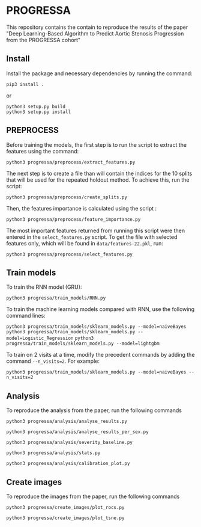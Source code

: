 # PROGRESSA

This repository contains the contain to reproduce the results of the paper 
"Deep Learning-Based Algorithm to Predict Aortic Stenosis Progression from the PROGRESSA cohort"

## Install

Install the package and necessary dependencies by running the 
command: 

`pip3 install .` 

or

`python3 setup.py build` <br/>
`python3 setup.py install`

## PREPROCESS

Before training the models, the first step is to run the script to extract the features using the command:

`python3 progressa/preprocess/extract_features.py`

The next step is to create a file than will contain the indices for 
the 10 splits that will be used for the repeated holdout method. To achieve this,
run the script:

`python3 progressa/preprocess/create_splits.py`

Then, the features importance is calculated using the script :

`python3 progressa/preprocess/feature_importance.py`

The most important features returned from running this script were then entered in 
the `select_features.py` script. To get the file with selected features only, which 
will be found in `data/features-22.pkl`, run:

`python3 progressa/preprocess/select_features.py`

## Train models

To train the RNN model (GRU):

`python3 progressa/train_models/RNN.py`

To train the machine learning models compared with RNN, use the following command lines:

`python3 progressa/train_models/sklearn_models.py --model=naiveBayes`
`python3 progressa/train_models/sklearn_models.py --model=Logistic_Regression`
`python3 progressa/train_models/sklearn_models.py --model=lightgbm`

To train on 2 visits at a time, modify the precedent commands by adding the command `--n_visits=2`.
For example:

`python3 progressa/train_models/sklearn_models.py --model=naiveBayes --n_visits=2`

## Analysis

To reproduce the analysis from the paper, run the following commands

`python3 progressa/analysis/analyse_results.py`

`python3 progressa/analysis/analyse_results_per_sex.py`

`python3 progressa/analysis/severity_baseline.py`

`python3 progressa/analysis/stats.py`

`python3 progressa/analysis/calibration_plot.py`


## Create images

To reproduce the images from the paper, run the following commands

`python3 progressa/create_images/plot_rocs.py`

`python3 progressa/create_images/plot_tsne.py`



